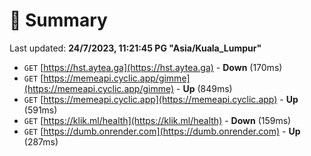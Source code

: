 # 📖 Summary
Last updated: **24/7/2023, 11:21:45 PG "Asia/Kuala_Lumpur"**

- `GET` [https://hst.aytea.ga](https://hst.aytea.ga) - **Down** (170ms)
- `GET` [https://memeapi.cyclic.app/gimme](https://memeapi.cyclic.app/gimme) - **Up** (849ms)
- `GET` [https://memeapi.cyclic.app](https://memeapi.cyclic.app) - **Up** (591ms)
- `GET` [https://klik.ml/health](https://klik.ml/health) - **Down** (159ms)
- `GET` [https://dumb.onrender.com](https://dumb.onrender.com) - **Up** (287ms)

